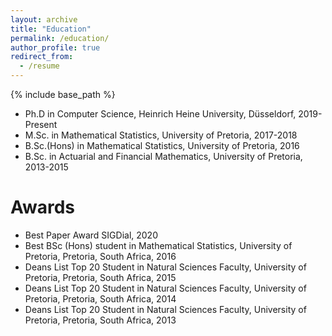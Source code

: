 ```yaml
---
layout: archive
title: "Education"
permalink: /education/
author_profile: true
redirect_from:
  - /resume
---
```


{% include base_path %}

* Ph.D in Computer Science, Heinrich Heine University, Düsseldorf, 2019-Present
* M.Sc. in Mathematical Statistics, University of Pretoria, 2017-2018
* B.Sc.(Hons) in Mathematical Statistics, University of Pretoria, 2016
* B.Sc. in Actuarial and Financial Mathematics, University of Pretoria, 2013-2015

Awards
======
* Best Paper Award SIGDial, 2020
* Best BSc (Hons) student in Mathematical Statistics, University of Pretoria, Pretoria, South Africa, 2016
* Deans List Top 20 Student in Natural Sciences Faculty, University of Pretoria, Pretoria, South Africa, 2015
* Deans List Top 20 Student in Natural Sciences Faculty, University of Pretoria, Pretoria, South Africa, 2014
* Deans List Top 20 Student in Natural Sciences Faculty, University of Pretoria, Pretoria, South Africa, 2013
